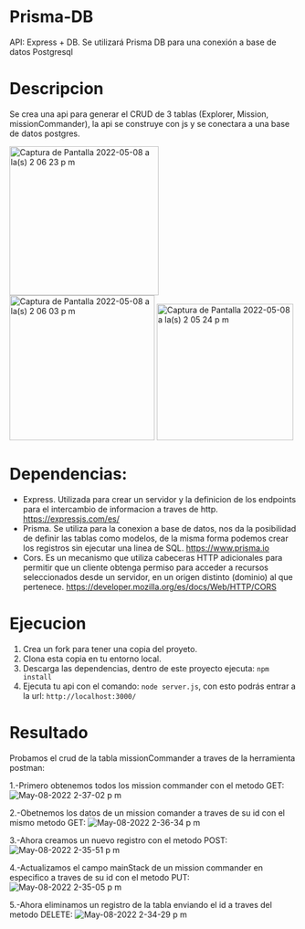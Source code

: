 # Prisma-DB
API: Express + DB. Se utilizará Prisma DB para una conexión a base de datos Postgresql

# Descripcion

Se crea una api para generar el CRUD de 3 tablas (Explorer, Mission, missionCommander), la api se construye con js y se conectara a una base de datos postgres.

<img width="261" alt="Captura de Pantalla 2022-05-08 a la(s) 2 06 23 p m" src="https://user-images.githubusercontent.com/99153503/167311774-49e61235-f230-426d-9119-8d9e839deacb.png">
<img width="254" alt="Captura de Pantalla 2022-05-08 a la(s) 2 06 03 p m" src="https://user-images.githubusercontent.com/99153503/167311778-08137a0f-2c63-426a-b83e-ffbfdac5f517.png">
<img width="239" alt="Captura de Pantalla 2022-05-08 a la(s) 2 05 24 p m" src="https://user-images.githubusercontent.com/99153503/167311781-af5b6da8-522f-4fa1-bcd4-21e9ac0869d5.png">



# Dependencias:
- Express. Utilizada para crear un servidor y la definicion de los endpoints para el intercambio de informacion a traves de http. https://expressjs.com/es/
- Prisma. Se utiliza para la conexion a base de datos, nos da la posibilidad de definir las tablas como modelos, de la misma forma podemos crear los registros sin ejecutar una linea de SQL. https://www.prisma.io
- Cors. Es un mecanismo que utiliza cabeceras HTTP adicionales para permitir que un cliente obtenga permiso para acceder a recursos seleccionados desde un servidor, en un origen distinto (dominio) al que pertenece. https://developer.mozilla.org/es/docs/Web/HTTP/CORS

# Ejecucion

1. Crea un fork para tener una copia del proyeto. 
2. Clona esta copia en tu entorno local.
3. Descarga las dependencias, dentro de este proyecto ejecuta: `npm install`
4. Ejecuta tu api con el comando: ` node server.js `, con esto podrás entrar a la url: `http://localhost:3000/`

# Resultado
Probamos el crud de la tabla missionCommander a traves de la herramienta postman:

1.-Primero obtenemos todos los mission commander con el metodo GET:
![May-08-2022 2-37-02 p m](https://user-images.githubusercontent.com/99153503/167313287-06391ce0-b92c-4fa2-aeb5-73fdde80dfb9.gif)

2.-Obetnemos los datos de un mission comander a traves de su id con el mismo metodo GET:
![May-08-2022 2-36-34 p m](https://user-images.githubusercontent.com/99153503/167313216-4e8a0277-9c03-47ee-a91c-7a4aa0f15777.gif)

3.-Ahora creamos un nuevo registro con el metodo POST:
![May-08-2022 2-35-51 p m](https://user-images.githubusercontent.com/99153503/167312927-3e9c9af9-a899-4421-95fe-5d9a46802dab.gif)

4.-Actualizamos el campo mainStack de un mission commander en especifico a traves de su id con el metodo PUT:
![May-08-2022 2-35-05 p m](https://user-images.githubusercontent.com/99153503/167313214-cf0bb16e-79a6-41b2-aecc-5b1937c0d0aa.gif)

5.-Ahora eliminamos un registro de la tabla enviando el id a traves del metodo DELETE:
![May-08-2022 2-34-29 p m](https://user-images.githubusercontent.com/99153503/167313023-97997e65-590e-4306-b8ab-1c4795880170.gif)


